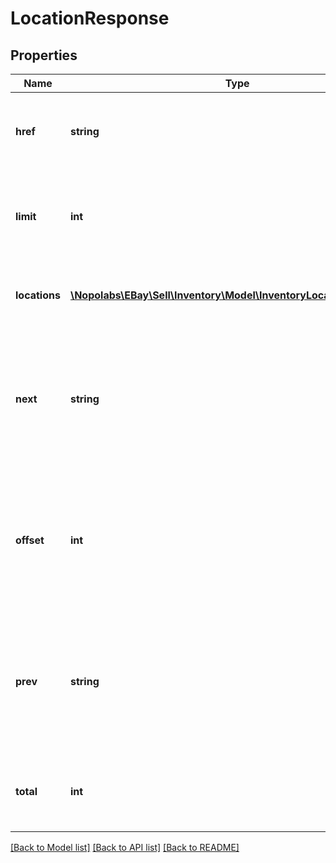# LocationResponse

## Properties
Name | Type | Description | Notes
------------ | ------------- | ------------- | -------------
**href** | **string** | This is the URL to the current page of inventory locations. &lt;br&gt;&lt;br&gt;&lt;b&gt;Max length&lt;/b&gt;: 2048 | [optional] 
**limit** | **int** | This integer value is the the number of inventory locations that will be displayed on each results page. | [optional] 
**locations** | [**\Nopolabs\EBay\Sell\Inventory\Model\InventoryLocationResponse[]**](InventoryLocationResponse.md) | An array of one or more of the merchant&#39;s inventory locations. | [optional] 
**next** | **string** | This is the URL to the next page of inventory locations. This field is returned only if there are additional inventory locations to view. &lt;br&gt;&lt;br&gt;&lt;b&gt;Max length&lt;/b&gt;: 2048 | [optional] 
**offset** | **int** | Returns how many result sets were skipped before the currently returned result set. If this value is &lt;code&gt;0&lt;/code&gt;, it indicates that you&#39;re looking at the first result set. | [optional] 
**prev** | **string** | This is the URL to the previous page of inventory locations. This field is returned only if there are previous inventory locations to view. &lt;br&gt;&lt;br&gt;&lt;b&gt;Max length&lt;/b&gt;: 2048 | [optional] 
**total** | **int** | Returns the total number of inventory locations in the paginated collection. | [optional] 

[[Back to Model list]](../README.md#documentation-for-models) [[Back to API list]](../README.md#documentation-for-api-endpoints) [[Back to README]](../README.md)



